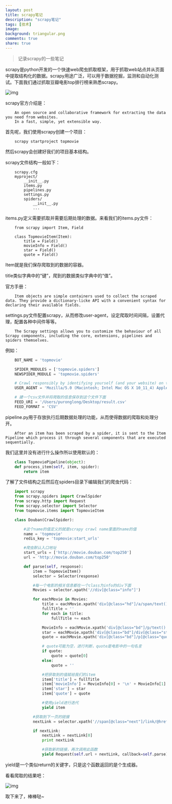 ```yaml
---
layout: post
title: scrapy笔记
description: "scrapy笔记"
tags: [技术]
image:
background: triangular.png
comments: true
share: true
---
```


> 记录scrapy的一些笔记

scrapy是python开发的一个快速web爬虫抓取框架，用于抓取web站点并从页面中提取结构化的数据。scrapy用途广泛，可以用于数据挖掘，监测和自动化测试。下面我们通过抓取豆瓣电影top排行榜来熟悉scrapy。

![img]({{site.url}}images/article/2016-5-8/2.png)

<!-- more -->

scrapy官方介绍是：

```
	An open source and collaborative framework for extracting the data you need from websites.
	In a fast, simple, yet extensible way.
```

首先呢，我们使用scrapy创建一个项目：

```
	scrapy startproject topmovie
```

然后scrapy会创建好我们的项目基本结构。

scrapy文件结构一般如下：

```
	scrapy.cfg
	myproject/
	    __init__.py
	    items.py
	    pipelines.py
	    settings.py
	    spiders/
	        __init__.py
	        ...
```

items.py定义需要抓取并需要后期处理的数据。来看我们的items.py文件：

```
	from scrapy import Item, Field

	class TopmovieItem(Item):
	    title = Field()
	    movieInfo = Field()
	    star = Field()
	    quote = Field()
```

Item就是我们保存爬取到的数据的容器。

title类似字典中的“键”，爬到的数据类似字典中的“值”。

官方手册：

```
	Item objects are simple containers used to collect the scraped data. They provide a dictionary-licke API with a convenient syntax for declaring their available fields.
```

settings.py文件配置scrapy，从而修改user-agent，设定爬取时间间隔，设置代理，配置各种中间件等等。

```
	The Scrapy settings allows you to customize the behaviour of all Scrapy components, including the core, extensions, pipelines and spiders themselves.
```

例如：

```python
	BOT_NAME = 'topmovie'

	SPIDER_MODULES = ['topmovie.spiders']
	NEWSPIDER_MODULE = 'topmovie.spiders'

	# Crawl responsibly by identifying yourself (and your website) on the user-agent
	USER_AGENT = 'Mozilla/5.0 (Macintosh; Intel Mac OS X 10_11_4) AppleWebKit/537.36 (KHTML, like Gecko) Chrome/50.0.2661.86 Safari/537.36'

	# 建一个csv文件并将爬取的信息保存到这个文件下面
	FEED_URI = '/Users/puronglong/Desktop/result.csv'
	FEED_FORMAT = 'CSV'
```

pipeline.py用于存放执行后期数据处理的功能，从而使得数据的爬取和处理分开。

```
	After an item has been scraped by a spider, it is sent to the Item Pipeline which process it through several components that are executed sequentially.
```

我们这里并没有进行什么操作所以使用默认的：

```python
	class TopmoviePipeline(object):
    def process_item(self, item, spider):
        return item
```

了解了文件结构之后然后在spiders目录下编辑我们的爬虫代码：

```python
	import scrapy
	from scrapy.spiders import CrawlSpider
	from scrapy.http import Request
	from scrapy.selector import Selector
	from topmovie.items import TopmovieItem

	class Douban(CrawlSpider):

	    #这个name的值定义的就是scrapy crawl name里面的name的值
	    name = 'topmovie'
	    redis_key = 'topmovie:start_urls'

	    #爬虫默认入口地址
	    start_urls = ['http://movie.douban.com/top250']
	    url = 'http://movie.douban.com/top250'

	    def parse(self, response):
	        item = TopmovieItem()
	        selector = Selector(response)

	        #每一个电影的相关信息都在一个class为info的div下面
	        Movies = selector.xpath('//div[@class="info"]')

	        for eachMovie in Movies:
	            title = eachMovie.xpath('div[@class="hd"]/a/span/text()').extract()
	            fullTitle = ''
	            for each in title:
	                fullTitle += each

	            MovieInfo = eachMovie.xpath('div[@class="bd"]/p/text()').extract()
	            star = eachMovie.xpath('div[@class="bd"]/div[@class="star"]/span[@class="rating_num"]/text()').extract()[0]
	            quote = eachMovie.xpath('div[@class="bd"]/p[@class="quote"]/span/text()').extract()

	            # quote可能为空，进行判断，quote是电影中的一句名言
	            if quote:
	                quote = quote[0]
	            else:
	                quote = ''

				#把获取到的值赋给我们的item
	            item['title'] = fullTitle
	            item['movieInfo'] = MovieInfo[0] + '\n' + MovieInfo[1]
	            item['star'] = star
	            item['quote'] = quote

	            #使用yield进行迭代
	            yield item

			#获取到下一页的链接
	        nextLink = selector.xpath('//span[@class="next"]/link/@href').extract()

	        if nextLink:
	            nextLink = nextLink[0]
	            print nextLink

	            #获取新的链接，再次调用此函数
	            yield Request(self.url + nextLink, callback=self.parse)
```

yield是一个类似return的关键字，只是这个函数返回的是个生成器。

看看爬取的结果吧：

![img]({{site.url}}images/article/2016-5-8/1.png)

取下来了，棒棒哒~